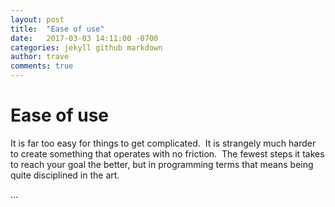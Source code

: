 ```yaml
---
layout: post
title:  "Ease of use"
date:   2017-03-03 14:11:00 -0700
categories: jekyll github markdown
author: trave
comments: true
---
```


# Ease of use

It is far too easy for things to get complicated.&nbsp; It is strangely much harder to create something that operates with no friction.&nbsp; The fewest steps it takes to reach your goal the better, but in programming terms that means being quite disciplined in the art.

…
